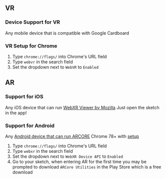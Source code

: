 ## VR 

### Device Support for VR
Any mobile device that is compatible with Google Cardboard

<!-- ### Browser Support for VR
Firefox 69+ for Android and iOS
Chrome 70+ with [setup](#vr-setup-for-chrome) -->

### VR Setup for Chrome
1. Type `chrome://flags/` into Chrome's URL field
2. Type `webvr` in the search field
3. Set the dropdown next to `WebVR` to `Enabled`

## AR

### Support for iOS

Any iOS device that can run [WebXR Viewer by Mozilla](https://apps.apple.com/us/app/webxr-viewer/id1295998056)
Just open the sketch in the app!

### Support for Android
Any [Android device that can run ARCORE](https://developers.google.com/ar/discover/supported-devices)
Chrome 78+ with [setup](#ar-setup-for-chrome-arcore)

1. Type `chrome://flags/` into Chrome's URL field
2. Type `webxr` in the search field
3. Set the dropdown next to `WebXR Device API` to `Enabled`
4. Go to your sketch, when entering AR for the first time you may be prompted to download `ARCore Utilities` in the Play Store which is a free download

